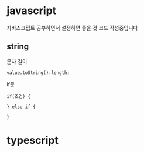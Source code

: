 # javascript

자바스크립트 공부하면서 설정하면 좋을 것 코드 작성중입니다


## string
문자 길이

    value.toString().length;
    
if문
    
    if(조건) {
    
    } else if {
    
    }



# typescript
